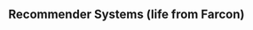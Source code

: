## Recommender Systems (life from Farcon)






<!-- <div class="row">
        <div class="col-xs-12 col-sm-3">
                <img alt="Joseph Konstan" src="src-recommender-systems-live-from-farcon/joseph-konstan.jpg" />
                <br/>
                <p><i>Joseph Konstan</i></p>
        </div>
        <div class="col-xs-12 col-sm-9">
		Joseph A. Konstan is Distinguished McKnight Professor and Distinguished University Teaching Professor in the Department of Computer Science and Engineering at the University of Minnesota.  His research addresses a variety of human-computer interaction and ethical issues, including personalization, eliciting on-line participation, and designing computer systems to improve public health. He is probably best known for his work in collaborative filtering recommenders, such as the GroupLens project. Dr. Konstan (1993) holds a Ph.D. in Computer Science from UC Berkeley and B.A. in Computer Science (1987) from Harvard University.
        </div>
</div> -->
